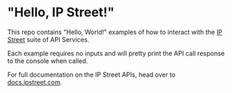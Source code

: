 # "Hello, IP Street!"
This repo contains "Hello, World!" examples of how to interact with the [IP Street](http://www.ipstreet.com/) suite of API Services.

Each example requires no inputs and will pretty print the API call response to the console when called.  

For full documentation on the IP Street APIs, head over to [docs.ipstreet.com](http://docs.ipstreet.com/).
